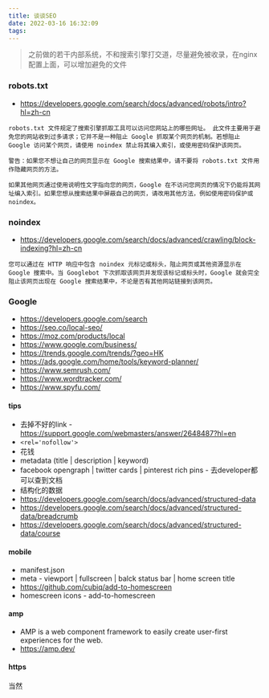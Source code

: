 ```yaml
---
title: 谈谈SEO
date: 2022-03-16 16:32:09
tags:
---
```

> 之前做的若干内部系统，不和搜索引擎打交道，尽量避免被收录，在nginx配置上面，可以增加避免的文件

### robots.txt
- https://developers.google.com/search/docs/advanced/robots/intro?hl=zh-cn
```
robots.txt 文件规定了搜索引擎抓取工具可以访问您网站上的哪些网址。 此文件主要用于避免您的网站收到过多请求；它并不是一种阻止 Google 抓取某个网页的机制。若想阻止 Google 访问某个网页，请使用 noindex 禁止将其编入索引，或使用密码保护该网页。
```
```
警告：如果您不想让自己的网页显示在 Google 搜索结果中，请不要将 robots.txt 文件用作隐藏网页的方法。

如果其他网页通过使用说明性文字指向您的网页，Google 在不访问您网页的情况下仍能将其网址编入索引。如果您想从搜索结果中屏蔽自己的网页，请改用其他方法，例如使用密码保护或 noindex。
```

### noindex
- https://developers.google.com/search/docs/advanced/crawling/block-indexing?hl=zh-cn
```
您可以通过在 HTTP 响应中包含 noindex 元标记或标头，阻止网页或其他资源显示在 Google 搜索中。当 Googlebot 下次抓取该网页并发现该标记或标头时，Google 就会完全阻止该网页出现在 Google 搜索结果中，不论是否有其他网站链接到该网页。
```
### Google
- https://developers.google.com/search
- https://seo.co/local-seo/
- https://moz.com/products/local
- https://www.google.com/business/
- https://trends.google.com/trends/?geo=HK
- https://ads.google.com/home/tools/keyword-planner/
- https://www.semrush.com/
- https://www.wordtracker.com/
- https://www.spyfu.com/

#### tips
- 去掉不好的link - https://support.google.com/webmasters/answer/2648487?hl=en
- `<rel='nofollow'>`
- 花钱
- metadata (title | description | keyword)
- facebook opengraph | twitter cards | pinterest rich pins - 去developer都可以查到文档
- 结构化的数据
- https://developers.google.com/search/docs/advanced/structured-data
- https://developers.google.com/search/docs/advanced/structured-data/breadcrumb
- https://developers.google.com/search/docs/advanced/structured-data/course

#### mobile
- manifest.json
- meta - viewport | fullscreen | balck status bar | home screen title
- https://github.com/cubiq/add-to-homescreen
- homescreen icons - add-to-homescreen


#### amp
- AMP is a web component framework to easily create user-first experiences for the web.
- https://amp.dev/

#### https
当然

#### 